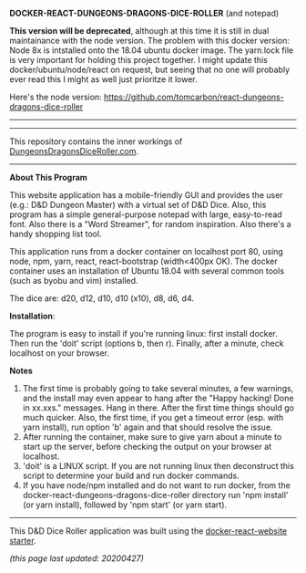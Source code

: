 


**DOCKER-REACT-DUNGEONS-DRAGONS-DICE-ROLLER** (and notepad)

**This version will be deprecated**, although at this time it is still in dual maintainance with the node version. The problem with this docker version: Node 8x is intstalled onto the 18.04 ubuntu docker image. The yarn.lock file is very important for holding this project together. I might update this docker/ubuntu/node/react on request, but seeing that no one will probably ever read this I might as well just prioritze it lower. 

Here's the node version: https://github.com/tomcarbon/react-dungeons-dragons-dice-roller 

******************************************************************************


******************************************************************************

This repository contains the inner workings of [DungeonsDragonsDiceRoller.com](https://dungeonsdragonsdiceroller.com). 

******************************************************************************

**About This Program**

This website application has a mobile-friendly GUI and provides the user (e.g.: D&D Dungeon Master) with a virtual set of D&D Dice. Also, this program has a simple general-purpose notepad with large, easy-to-read font. Also there is a "Word Streamer", for random inspiration. Also there's a handy shopping list tool.

This application runs from a docker container on localhost port 80, using node, npm, yarn, react, react-bootstrap (width<400px OK). The docker container uses an installation of Ubuntu 18.04 with several common tools (such as byobu and vim) installed. 

The dice are: d20, d12, d10, d10 (x10), d8, d6, d4.

**Installation**: 

The program is easy to install if you're running linux: first install docker. Then run the 'doit' script (options b, then r). Finally, after a minute, check localhost on your browser.

**Notes**
1) The first time is probably going to take several minutes, a few warnings, and the install may even appear to hang after the "Happy hacking! Done in xx.xxs." messages. Hang in there. After the first time things should go much quicker. Also, the first time, if you get a timeout error (esp. with yarn install), run option 'b' again and that should resolve the issue.
2) After running the container, make sure to give yarn about a minute to start up the server, before checking the output on your browser at localhost.
3) 'doit' is a LINUX script. If you are not running linux then deconstruct this script to determine your build and run docker commands. 
4) If you have node/npm installed and do not want to run docker, from the docker-react-dungeons-dragons-dice-roller directory run 'npm install' (or yarn install), followed by 'npm start' (or yarn start).

************************************************

This D&D Dice Roller application was built using the [docker-react-website starter](https://github.com/tomcarbon/docker-react-website-starter).

*(this page last updated: 20200427)*

